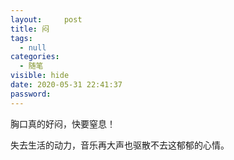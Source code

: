 ```yaml
---
layout:     post
title: 闷
tags:
  - null
categories:
  - 随笔
visible: hide
date: 2020-05-31 22:41:37
password:
---
```


胸口真的好闷，快要窒息！

失去生活的动力，音乐再大声也驱散不去这郁郁的心情。